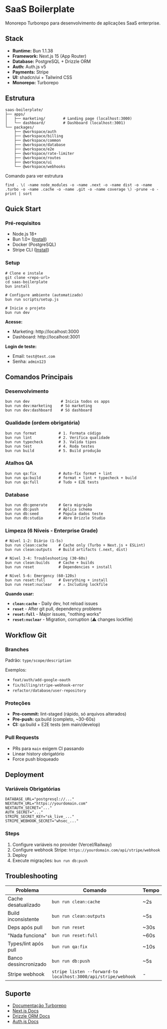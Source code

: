 # SaaS Boilerplate

Monorepo Turborepo para desenvolvimento de aplicações SaaS enterprise.

## Stack

- **Runtime:** Bun 1.1.38
- **Framework:** Next.js 15 (App Router)
- **Database:** PostgreSQL + Drizzle ORM
- **Auth:** Auth.js v5
- **Payments:** Stripe
- **UI:** shadcn/ui + Tailwind CSS
- **Monorepo:** Turborepo

## Estrutura

```
saas-boilerplate/
├── apps/
│   ├── marketing/        # Landing page (localhost:3000)
│   └── dashboard/        # Dashboard (localhost:3001)
└── packages/
    ├── @workspace/auth
    ├── @workspace/billing
    ├── @workspace/common
    ├── @workspace/database
    ├── @workspace/e2e
    ├── @workspace/rate-limiter
    ├── @workspace/routes
    ├── @workspace/ui
    └── @workspace/webhooks
```

Comando para ver estrutura

```
find . \( -name node_modules -o -name .next -o -name dist -o -name .turbo -o -name .cache -o -name .git -o -name coverage \) -prune -o -print | sort
```

## Quick Start

### Pré-requisitos

- Node.js 18+
- Bun 1.0+ ([Install](https://bun.sh))
- Docker (PostgreSQL)
- Stripe CLI ([Install](https://stripe.com/docs/stripe-cli))

### Setup

```
# Clone e instale
git clone <repo-url>
cd saas-boilerplate
bun install

# Configure ambiente (automatizado)
bun run scripts/setup.js

# Inicie o projeto
bun run dev
```

**Acesse:**

- Marketing: http://localhost:3000
- Dashboard: http://localhost:3001

**Login de teste:**

- Email: `test@test.com`
- Senha: `admin123`

## Comandos Principais

### Desenvolvimento

```
bun run dev              # Inicia todos os apps
bun run dev:marketing    # Só marketing
bun run dev:dashboard    # Só dashboard
```

### Qualidade (ordem obrigatória)

```
bun run format          # 1. Formata código
bun run lint            # 2. Verifica qualidade
bun run typecheck       # 3. Valida tipos
bun run test            # 4. Roda testes
bun run build           # 5. Build produção
```

### Atalhos QA

```
bun run qa:fix          # Auto-fix format + lint
bun run qa:build        # format + lint + typecheck + build
bun run qa:full         # Tudo + E2E tests
```

### Database

```
bun run db:generate     # Gera migração
bun run db:push         # Aplica schema
bun run db:seed         # Popula dados teste
bun run db:studio       # Abre Drizzle Studio
```

### Limpeza (6 Níveis - Enterprise Grade)

```
# Nível 1-2: Diário (1-5s)
bun run clean:cache     # Cache only (Turbo + Next.js + ESLint)
bun run clean:outputs   # Build artifacts (.next, dist)

# Nível 3-4: Troubleshooting (30-60s)
bun run clean:builds    # Cache + builds
bun run reset           # Dependencies + install

# Nível 5-6: Emergency (60-120s)
bun run reset:full      # Everything + install
bun run reset:nuclear   # ⚠️ Including lockfile
```

**Quando usar:**

- **`clean:cache`** - Daily dev, hot reload issues
- **`reset`** - After git pull, dependency problems
- **`reset:full`** - Major issues, "nothing works"
- **`reset:nuclear`** - Migration, corruption (⚠️ changes lockfile)

## Workflow Git

### Branches

Padrão: `type/scope/description`

Exemplos:

- `feat/auth/add-google-oauth`
- `fix/billing/stripe-webhook-error`
- `refactor/database/user-repository`

### Proteções

- **Pre-commit:** lint-staged (rápido, só arquivos alterados)
- **Pre-push:** qa:build (completo, ~30-60s)
- **CI:** qa:build + E2E tests (em main/develop)

### Pull Requests

- PRs para `main` exigem CI passando
- Linear history obrigatório
- Force push bloqueado

## Deployment

### Variáveis Obrigatórias

```
DATABASE_URL="postgresql://..."
NEXTAUTH_URL="https://yourdomain.com"
NEXTAUTH_SECRET="..."
AUTH_SECRET="..."
STRIPE_SECRET_KEY="sk_live_..."
STRIPE_WEBHOOK_SECRET="whsec_..."
```

### Steps

1. Configure variáveis no provider (Vercel/Railway)
2. Configure webhook Stripe: `https://yourdomain.com/api/stripe/webhook`
3. Deploy
4. Execute migrações: `bun run db:push`

## Troubleshooting

| Problema              | Comando                                                        | Tempo |
| --------------------- | -------------------------------------------------------------- | ----- |
| Cache desatualizado   | `bun run clean:cache`                                          | ~2s   |
| Build inconsistente   | `bun run clean:outputs`                                        | ~5s   |
| Deps após pull        | `bun run reset`                                                | ~30s  |
| "Nada funciona"       | `bun run reset:full`                                           | ~60s  |
| Types/lint após pull  | `bun run qa:fix`                                               | ~10s  |
| Banco dessincronizado | `bun run db:push`                                              | ~5s   |
| Stripe webhook        | `stripe listen --forward-to localhost:3000/api/stripe/webhook` | -     |

## Suporte

- [Documentação Turborepo](https://turbo.build/repo/docs)
- [Next.js Docs](https://nextjs.org/docs)
- [Drizzle ORM Docs](https://orm.drizzle.team)
- [Auth.js Docs](https://authjs.dev)
